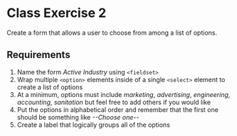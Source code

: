 # Class Exercise 2
Create a form that allows a user to choose from among a list of options.

## Requirements
1. Name the form _Active Industry_ using `<fieldset>`
2. Wrap multiple `<option>` elements inside of a single `<select>` element to create a list of options
3. At a minimum, options must include _marketing_, _advertising_, _engineering_, _accounting_, _sanitation_ but feel free to add others if you would like
4. Put the options in alphabetical order and remember that the first one should be something like _--Choose one--_
5. Create a label that logically groups all of the options
